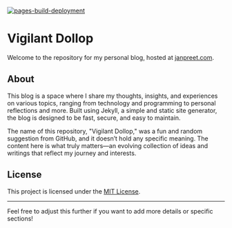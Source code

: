 [![pages-build-deployment](https://github.com/janpreet/vigilant-dollop/actions/workflows/pages/pages-build-deployment/badge.svg)](https://github.com/janpreet/vigilant-dollop/actions/workflows/pages/pages-build-deployment)

# Vigilant Dollop

Welcome to the repository for my personal blog, hosted at [janpreet.com](https://janpreet.com).

## About

This blog is a space where I share my thoughts, insights, and experiences on various topics, ranging from technology and programming to personal reflections and more. Built using Jekyll, a simple and static site generator, the blog is designed to be fast, secure, and easy to maintain.

The name of this repository, "Vigilant Dollop," was a fun and random suggestion from GitHub, and it doesn’t hold any specific meaning. The content here is what truly matters—an evolving collection of ideas and writings that reflect my journey and interests.

## License

This project is licensed under the [MIT License](LICENSE).

---

Feel free to adjust this further if you want to add more details or specific sections!